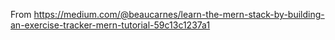 From https://medium.com/@beaucarnes/learn-the-mern-stack-by-building-an-exercise-tracker-mern-tutorial-59c13c1237a1